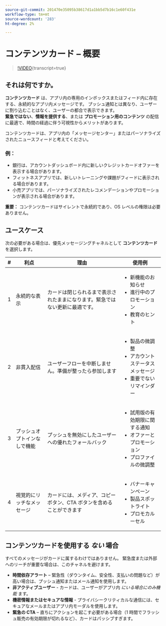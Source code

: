 ```yaml
---
source-git-commit: 201470e35095b38617d1a1bb5d7b16c1e60f431e
workflow-type: tm+mt
source-wordcount: '283'
ht-degree: 2%

---
```

# コンテンツカード – 概要

>[!VIDEO](https://video.tv.adobe.com/v/3460082/?learn=on&enablevpops&captions=jpn){transcript=true}

## それは何ですか。

**コンテンツカード** は、アプリ内の専用のインボックスまたはフィード内に存在する、永続的なアプリ内メッセージです。 プッシュ通知とは異なり、ユーザーに割り込むことはなく、ユーザーの都合で表示できます。\
**緊急ではない**、**情報を提供する**、または **プロモーション用のコンテンツ** の配信に最適で、時間の経過に伴う可視性からメリットがあります。

コンテンツカードは、アプリ内の「メッセージセンター」またはパーソナライズされたニュースフィードと考えてください。

### 例：

- 銀行は、アカウントダッシュボード内に新しいクレジットカードオファーを表示する場合があります。
- フィットネスアプリでは、新しいトレーニングや課題がフィードに表示される場合があります。
- 小売アプリでは、パーソナライズされたレコメンデーションやプロモーションが表示される場合があります。

**重要：** コンテンツカードはサイレントで永続的であり、OS レベルの権限は必要ありません。

## ユースケース

次の必要がある場合は、優先メッセージングチャネルとして **コンテンツカード** を選択します。

| # | 利点 | 理由 | 使用例 |
|---|---------|-----|-------------------|
| 1 | 永続的な表示 | カードは閉じられるまで表示されたままになります。緊急ではない更新に最適です。 | <ul><li>新機能のお知らせ</li><li>進行中のプロモーション</li><li>教育のヒント</li></ul> |
| 2 | 非貫入配信 | ユーザーフローを中断しません。準備が整ったら参加します | <ul><li>製品の微調整</li><li>アカウントステータスメッセージ</li><li>重要でないリマインダー</li></ul> |
| 3 | プッシュオプトインなしで機能 | プッシュを無効にしたユーザーへの優れたフォールバック | <ul><li>試用版の有効期限に関する通知</li><li>オファーとプロモーション</li><li>プロファイルの微調整</li></ul> |
| 4 | 視覚的にリッチなメッセージ | カードには、メディア、コピーボタン、CTA ボタンを含めることができます | <ul><li>バナーキャンペーン</li><li>製品スポットライト</li><li>プロモカルーセル</li></ul> |

## コンテンツカードを使用する *ない* 場合

すべてのメッセージがカードに属するわけではありません。 緊急度または外部へのリーチが重要な場合は、このチャネルを避けます。

- **時間依存アラート** – 緊急性（ダウンタイム、安全性、支払いの問題など）が高い場合は、プッシュ通知またはメール通知を使用します。
- **非アクティブユーザー** - カードは、ユーザーがアプリ内 *にいる場合にのみ機能* ます。
- **機密情報またはセキュアな情報** - プライバシークリティカルな通信には、セキュアなメールまたはアプリ内モーダルを使用します。
- **緊急の CTA** – 直ちにアクションを起こす必要がある場合（1 時間でフラッシュ販売の有効期限が切れるなど）、カードはパッシブすぎます。
